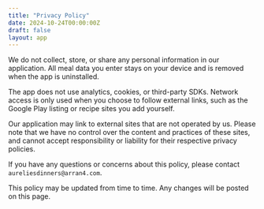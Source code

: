 ```yaml
---
title: "Privacy Policy"
date: 2024-10-24T00:00:00Z
draft: false
layout: app
---
```


We do not collect, store, or share any personal information in our application. All meal data you enter stays on your device and is removed when the app is uninstalled.

The app does not use analytics, cookies, or third-party SDKs. Network access is only used when you choose to follow external links, such as the Google Play listing or recipe sites you add yourself.

Our application may link to external sites that are not operated by us. Please note that we have no control over the content and practices of these sites, and cannot accept responsibility or liability for their respective privacy policies.

If you have any questions or concerns about this policy, please contact `aureliesdinners@arran4.com`.

This policy may be updated from time to time. Any changes will be posted on this page.
